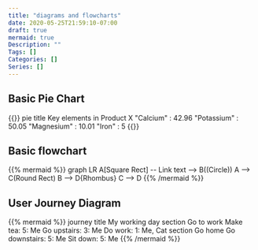 ```yaml
---
title: "diagrams and flowcharts"
date: 2020-05-25T21:59:10-07:00
draft: true
mermaid: true
Description: ""
Tags: []
Categories: []
Series: []
---
```


## Basic Pie Chart

{{<mermaid>}}
pie
    title Key elements in Product X
    "Calcium" : 42.96
    "Potassium" : 50.05
    "Magnesium" : 10.01
    "Iron" :  5
{{</mermaid>}}


## Basic flowchart

{{% mermaid %}}
graph LR
A[Square Rect] -- Link text --> B((Circle))
A --> C(Round Rect)
B --> D{Rhombus}
C --> D
{{% /mermaid %}}

## User Journey Diagram

{{% mermaid %}}
journey
title My working day
section Go to work
  Make tea: 5: Me
  Go upstairs: 3: Me
  Do work: 1: Me, Cat
section Go home
  Go downstairs: 5: Me
  Sit down: 5: Me
{{% /mermaid %}}
